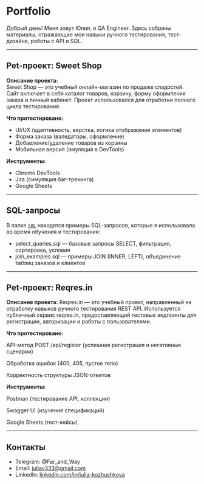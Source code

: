 # Portfolio
Добрый день! Меня зовут Юлия, я QA Engineer. Здесь собраны материалы, отражающие мои навыки ручного тестирования, тест-дизайна, работы с API и SQL.

---

## Pet-проект: Sweet Shop

**Описание проекта:**  
Sweet Shop — это учебный онлайн-магазин по продаже сладостей. Сайт включает в себя каталог товаров, корзину, форму оформления заказа и личный кабинет. Проект использовался для отработки полного цикла тестирования.

**Что протестировано:**
- UI/UX (адаптивность, верстка, логика отображения элементов)
- Форма заказа (валидаторы, оформление)
- Добавление/удаление товаров из корзины
- Мобильная версия (эмуляция в DevTools)

**Инструменты:**
- Chrome DevTools
- Jira (симуляция баг-трекинга)
- Google Sheets


---

## SQL-запросы

В папке [`SQL`](SQL/) находятся примеры SQL-запросов, которые я использовала во время обучения и тестирования:

- select_queries.sql — базовые запросы SELECT, фильтрация, сортировка, условия
- join_examples.sql — примеры JOIN (INNER, LEFT), объединение таблиц заказов и клиентов

---

## Pet-проект: Reqres.in

**Описание проекта:**
Reqres.in — это учебный проект, направленный на отработку навыков ручного тестирования REST API. Используется публичный сервис reqres.in, предоставляющий тестовые эндпоинты для регистрации, авторизации и работы с пользователями.

**Что протестировано:**

API-метод POST /api/register (успешная регистрация и негативные сценарии)

Обработка ошибок (400, 405, пустое тело)

Корректность структуры JSON-ответов

**Инструменты:**

Postman (тестирование API, коллекции)

Swagger UI (изучение спецификаций)

Google Sheets (тест-кейсы)


---

## Контакты

- Telegram: @Far_and_Way  
- Email: juliav333@gmail.com
- LinkedIn: [linkedin.com/in/julia-kozhushkova](https://www.linkedin.com/in/julia-kozhushkova/)
